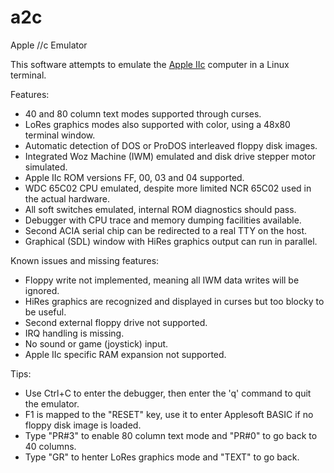 # a2c
Apple //c Emulator

This software attempts to emulate the [Apple IIc](https://en.wikipedia.org/wiki/Apple_IIc) computer in a Linux terminal.

Features:
* 40 and 80 column text modes supported through curses.
* LoRes graphics modes also supported with color, using a 48x80 terminal window.
* Automatic detection of DOS or ProDOS interleaved floppy disk images.
* Integrated Woz Machine (IWM) emulated and disk drive stepper motor simulated.
* Apple IIc ROM versions FF, 00, 03 and 04 supported.
* WDC 65C02 CPU emulated, despite more limited NCR 65C02 used in the actual hardware.
* All soft switches emulated, internal ROM diagnostics should pass.
* Debugger with CPU trace and memory dumping facilities available.
* Second ACIA serial chip can be redirected to a real TTY on the host.
* Graphical (SDL) window with HiRes graphics output can run in parallel.

Known issues and missing features:
* Floppy write not implemented, meaning all IWM data writes will be ignored.
* HiRes graphics are recognized and displayed in curses but too blocky to be useful.
* Second external floppy drive not supported.
* IRQ handling is missing.
* No sound or game (joystick) input.
* Apple IIc specific RAM expansion not supported.

Tips:
* Use Ctrl+C to enter the debugger, then enter the 'q' command to quit the emulator.
* F1 is mapped to the "RESET" key, use it to enter Applesoft BASIC if no floppy disk image is loaded.
* Type "PR#3" to enable 80 column text mode and "PR#0" to go back to 40 columns.
* Type "GR" to henter LoRes graphics mode and "TEXT" to go back.


